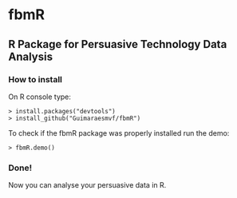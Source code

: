 # fbmR
## R Package for Persuasive Technology Data Analysis


### How to install
On R console type:
```
> install.packages("devtools")
> install_github("Guimaraesmvf/fbmR")
```

To check if the fbmR package was properly installed run the demo:

```
> fbmR.demo()
```

### Done!
Now you can analyse your persuasive data in R.

